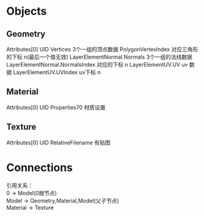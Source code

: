 # Objects
## Geometry
Attributes[0]  UID
Vertices 3个一组的顶点数据    PolygonVertexIndex  对应三角形的下标  n(最后一个值无效)
LayerElementNormal.Normals  3个一组的法线数据    LayerElementNormal.NormalsIndex 对应的下标 n
LayerElementUV.UV   uv 数据           LayerElementUV.UVIndex  uv下标  n
## Material
Attributes[0]  UID
Properties70  材质设置
## Texture
Attributes[0]  UID
RelativeFilename  有贴图
# Connections
引用关系：<br>
0 -> Model(0根节点)<br>
Model -> Geometry,Material,Model(父子节点)<br>
Material -> Texture